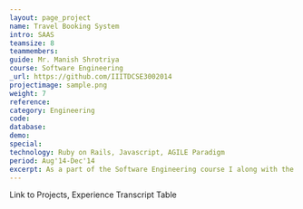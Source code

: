 ```yaml
---
layout: page_project
name: Travel Booking System
intro: SAAS
teamsize: 8
teammembers: 
guide: Mr. Manish Shrotriya
course: Software Engineering
_url: https://github.com/IIITDCSE3002014
projectimage: sample.png
weight: 7
reference: 
category: Engineering
code: 
database:
demo:
special:
technology: Ruby on Rails, Javascript, AGILE Paradigm
period: Aug'14-Dec'14
excerpt: As a part of the Software Engineering course I along with the team made a SAAS web application using ruby on rails framework. The Web Application consisted of a system to allow a Travel Agent to effectively run his business by adding and using a set of applets that the service provides.
---
```

Link to Projects, Experience
Transcript Table
